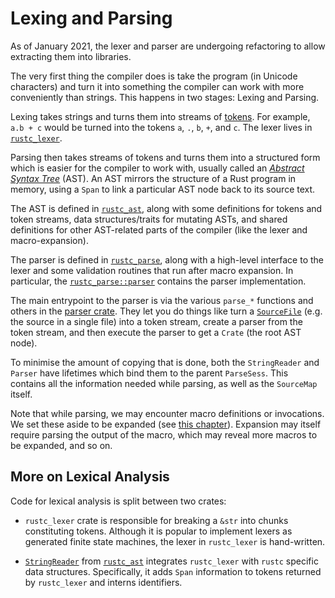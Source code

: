 # Lexing and Parsing

As of <!-- date: 2021-01 --> January 2021, the lexer and parser are undergoing
refactoring to allow extracting them into libraries.

The very first thing the compiler does is take the program (in Unicode
characters) and turn it into something the compiler can work with more
conveniently than strings. This happens in two stages: Lexing and Parsing.

Lexing takes strings and turns them into streams of [tokens]. For example,
`a.b + c` would be turned into the tokens `a`, `.`, `b`, `+`, and `c`.
The lexer lives in [`rustc_lexer`][lexer].

[tokens]: https://doc.rust-lang.org/nightly/nightly-rustc/rustc_ast/token/index.html
[lexer]: https://doc.rust-lang.org/nightly/nightly-rustc/rustc_lexer/index.html

Parsing then takes streams of tokens and turns them into a structured
form which is easier for the compiler to work with, usually called an [*Abstract
Syntax Tree*][ast] (AST). An AST mirrors the structure of a Rust program in memory,
using a `Span` to link a particular AST node back to its source text.

The AST is defined in [`rustc_ast`][rustc_ast], along with some definitions for
tokens and token streams, data structures/traits for mutating ASTs, and shared
definitions for other AST-related parts of the compiler (like the lexer and
macro-expansion).

The parser is defined in [`rustc_parse`][rustc_parse], along with a
high-level interface to the lexer and some validation routines that run after
macro expansion. In particular, the [`rustc_parse::parser`][parser] contains
the parser implementation.

The main entrypoint to the parser is via the various `parse_*` functions and others in the
[parser crate][parser_lib]. They let you do things like turn a [`SourceFile`][sourcefile]
(e.g. the source in a single file) into a token stream, create a parser from
the token stream, and then execute the parser to get a `Crate` (the root AST
node).

To minimise the amount of copying that is done, both the `StringReader` and
`Parser` have lifetimes which bind them to the parent `ParseSess`. This contains
all the information needed while parsing, as well as the `SourceMap` itself.

Note that while parsing, we may encounter macro definitions or invocations. We
set these aside to be expanded (see [this chapter](./macro-expansion.md)).
Expansion may itself require parsing the output of the macro, which may reveal
more macros to be expanded, and so on.

## More on Lexical Analysis

Code for lexical analysis is split between two crates:

- `rustc_lexer` crate is responsible for breaking a `&str` into chunks
  constituting tokens. Although it is popular to implement lexers as generated
  finite state machines, the lexer in `rustc_lexer` is hand-written.

- [`StringReader`] from [`rustc_ast`][rustc_ast] integrates `rustc_lexer` with `rustc`
  specific data structures. Specifically, it adds `Span` information to tokens
  returned by `rustc_lexer` and interns identifiers.

[rustc_ast]: https://doc.rust-lang.org/nightly/nightly-rustc/rustc_ast/index.html
[rustc_errors]: https://doc.rust-lang.org/nightly/nightly-rustc/rustc_errors/index.html
[ast]: https://en.wikipedia.org/wiki/Abstract_syntax_tree
[`SourceMap`]: https://doc.rust-lang.org/nightly/nightly-rustc/rustc_span/source_map/struct.SourceMap.html
[ast module]: https://doc.rust-lang.org/nightly/nightly-rustc/rustc_ast/ast/index.html
[rustc_parse]: https://doc.rust-lang.org/nightly/nightly-rustc/rustc_parse/index.html
[parser_lib]: https://doc.rust-lang.org/nightly/nightly-rustc/rustc_parse/index.html
[parser]: https://doc.rust-lang.org/nightly/nightly-rustc/rustc_parse/parser/index.html
[`Parser`]: https://doc.rust-lang.org/nightly/nightly-rustc/rustc_ast/parse/parser/struct.Parser.html
[`StringReader`]: https://doc.rust-lang.org/nightly/nightly-rustc/rustc_parse/lexer/struct.StringReader.html
[visit module]: https://doc.rust-lang.org/nightly/nightly-rustc/rustc_ast/visit/index.html
[sourcefile]: https://doc.rust-lang.org/nightly/nightly-rustc/rustc_span/struct.SourceFile.html
